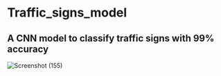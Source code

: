 # Traffic_signs_model

## A CNN model to classify traffic signs with 99% accuracy

![Screenshot (155)](https://user-images.githubusercontent.com/89762132/219903349-b160315d-c2a2-412e-a4d8-a3ba005e1002.png)

